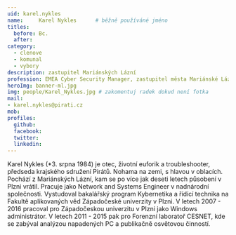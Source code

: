 ```yaml
---
uid: karel.nykles
name:     Karel Nykles  	# běžně používáné jméno
titles:
  before: Bc.
  after:
category:
  - clenove
  - komunal
  - vybory
description: zastupitel Mariánských Lázní
profession: EMEA Cyber Security Manager, zastupitel města Mariánské Lázně
heroImg: banner-ml.jpg
img: people/Karel_Nykles.jpg # zakomentuj radek dokud není fotka
mail:
- karel.nykles@pirati.cz
mob:
profiles:
  github:
  facebook:
  twitter:
  linkedin:
---
```


Karel Nykles (*3. srpna 1984) je otec, životní euforik a troubleshooter, předseda krajského sdružení Pirátů. 
Nohama na zemi, s hlavou v oblacích.
Pochází z Mariánských Lázní, kam se po více jak deseti letech působení v Plzni vrátil. Pracuje jako Network and Systems Engineer 
v nadnárodní společnosti.
Vystudoval bakalářský program Kybernetika a řídící technika na Fakultě aplikovaných věd Západočeské univerzity v Plzni.
V letech 2007 - 2016 pracoval pro Západočeskou univerzitu v Plzni jako Windows administrátor. V letech 2011 - 2015 pak 
pro Forenzní laboratoř CESNET, kde se zabýval analýzou napadených PC a publikačně osvětovou činností.
